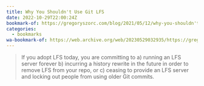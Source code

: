 ```yaml
---
title: Why You Shouldn't Use Git LFS
date: 2022-10-29T22:00:24Z
bookmark-of: https://gregoryszorc.com/blog/2021/05/12/why-you-shouldn't-use-git-lfs/
categories:
  - bookmarks
wa-bookmark-of: https://web.archive.org/web/20230529032935/https://gregoryszorc.com/blog/2021/05/12/why-you-shouldn't-use-git-lfs/
---
```


> If you adopt LFS today, you are committing to a) running an LFS server forever b) incurring a history rewrite in the future in order to remove LFS from your repo, or c) ceasing to provide an LFS server and locking out people from using older Git commits.
